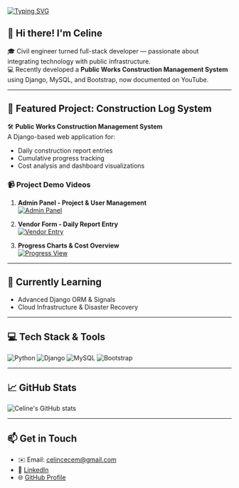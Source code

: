 [![Typing SVG](https://readme-typing-svg.demolab.com?font=Fira+Code&pause=1000&width=800&lines=Hi+there%2C+I'm+Celine;I'm+a+civil+engineer%2C;Currently+learning+skills+in+Python+%2F+Django+%2F+MySQL;PurposeBuilding+the+future+with+code+and+architecture)](https://git.io/typing-svg)
## 👋 Hi there! I'm Celine

🎓 Civil engineer turned full-stack developer — passionate about integrating technology with public infrastructure.  
💻 Recently developed a **Public Works Construction Management System** using Django, MySQL, and Bootstrap, now documented on YouTube.

---

## 🔨 Featured Project: Construction Log System

🛠️ **Public Works Construction Management System**  
A Django-based web application for:
- Daily construction report entries
- Cumulative progress tracking
- Cost analysis and dashboard visualizations

### 📹 Project Demo Videos

1. **Admin Panel - Project & User Management**  
   [![Admin Panel](https://img.youtube.com/vi/V5upxSGjilo/maxresdefault.jpg)](https://www.youtube.com/watch?v=V5upxSGjilo)

2. **Vendor Form - Daily Report Entry**  
   [![Vendor Entry](https://img.youtube.com/vi/E3TeSTdrUIU/maxresdefault.jpg)](https://www.youtube.com/watch?v=E3TeSTdrUIU)

3. **Progress Charts & Cost Overview**  
   [![Progress View](https://img.youtube.com/vi/uS1wVwgxG-s/maxresdefault.jpg)](https://www.youtube.com/watch?v=uS1wVwgxG-s)

---

## 🌱 Currently Learning
- Advanced Django ORM & Signals
- Cloud Infrastructure & Disaster Recovery

---

## 💻 Tech Stack & Tools

![Python](https://img.shields.io/badge/Python-3776AB?style=flat-square&logo=python&logoColor=white)
![Django](https://img.shields.io/badge/Django-092E20?style=flat-square&logo=django&logoColor=white)
![MySQL](https://img.shields.io/badge/MySQL-4479A1?style=flat-square&logo=mysql&logoColor=white)
![Bootstrap](https://img.shields.io/badge/Bootstrap-7952B3?style=flat-square&logo=bootstrap&logoColor=white)


---

## 📈 GitHub Stats

![Celine's GitHub stats](https://github-readme-stats.vercel.app/api?username=CelineTzeng&show_icons=true&theme=tokyonight)

---

## 📫 Get in Touch

- ✉️ Email: celincecem@gmail.com  
- 💼 [LinkedIn](https://www.linkedin.com/in/celine-t-643a61246/?locale=en_US)  
- 🌐 [GitHub Profile](https://github.com/CelineTzeng)


